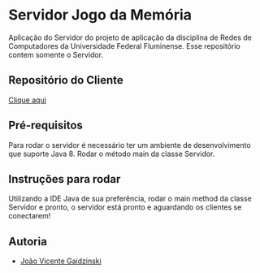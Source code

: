 # Servidor Jogo da Memória

Aplicação do Servidor do projeto de aplicação da disciplina de Redes de Computadores da Universidade Federal Fluminense. Esse repositório contem somente o Servidor.



## Repositório do Cliente
[Clique aqui](https://github.com/gaidzinski07/ClientJogoDaMemoria)
## Pré-requisitos
Para rodar o servidor é necessário ter um ambiente de desenvolvimento que suporte Java 8. Rodar o método main da classe Servidor.
##  Instruções para rodar
Utilizando a IDE Java de sua preferência, rodar o main method da classe Servidor e pronto, o servidor está pronto e aguardando os clientes se conectarem!

## Autoria

- [João Vicente Gaidzinski](https://www.github.com/gaidzinski07)

